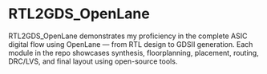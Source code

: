 # RTL2GDS_OpenLane
RTL2GDS_OpenLane demonstrates my proficiency in the complete ASIC digital flow using OpenLane — from RTL design to GDSII generation. Each module in the repo showcases synthesis, floorplanning, placement, routing, DRC/LVS, and final layout using open-source tools.
